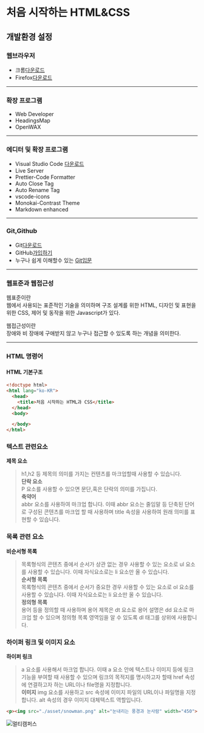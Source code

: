 # 처음 시작하는 HTML&CSS
## 개발환경 설정
### 웹브라우저
 * 크롬[다운로드](https://www.google.co.kr/chrome/index.html)
 * Firefox[다운로드](https://www.mozilla.org/ko/firefox/new/)
----------------------------
### 확장 프로그램
 * Web Developer
 * HeadingsMap
 * OpenWAX
 ------------------------
### 에디터 및 확장 프로그램
 * Visual Studio Code [다운로드](https://code.visualstudio.com/)
 * Live Server
 * Prettier-Code Formatter
 * Auto Close Tag
 * Auto Rename Tag
 * vscode-icons
 * Monokai-Contrast Theme
 * Markdown enhanced
------------------------------
### Git,Github
 * Git[다운로드](https://git-scm.com/downloads)
 * GitHub[가입하기](https://github.com/)
 * 누구나 쉽게 이해할수 있는 [Git입문](https://backlog.com/git-tutorial/kr/)
---------------------------
### 웹표준과 웹접근성  
웹표준이란  
웹에서 사용되는 표준적인 기술을 의미하며 구조 설계를 위한 HTML, 디자인 및 표현을 위한 CSS, 제어 및 동작을 위한 Javascript가 있다.  
  
웹접근성이란  
장애와 비 장애에 구애받지 않고 누구나 접근할 수 있도록 하는 개념을 의미한다.  
 
------------------------------
### HTML 명령어
#### HTML 기본구조
```html
<!doctype html>
<html lang="ko-KR">
  <head>
    <title>처음 시작하는 HTML과 CSS</title>
  </head>
  <body>

  </body>
</html>
```
### 텍스트 관련요소
**제목 요소**  
> h1,h2 등 제목의 의미를 가지는 컨텐츠를 마크업할때 사용할 수 있습니다.   
**단락 요소**  
> P 요소를 사용할 수 있으면 문단,혹은 단락의 의미를 가집니다.  
**축약어**  
> abbr 요소를 사용하여 마크업 합니다. 이때 abbr 요소는 줄임말 등 단축된 단어로 구성된 콘텐츠를 마크업 할 때 사용하며 title 속성을 사용하여 원래 의미를 표현할 수 있습니다.   

### 목록 관련 요소  
**비순서형 목록**  
> 목록형식의 콘텐츠 중에서 순서가 상관 없는 경우 사용할 수 있는 요소로 ul 요소를 사용할 수 있습니다. 이때 자식요소로는 li 요소만 올 수 있습니다.   
**순서형 목록**    
> 목록형식의 콘텐츠 중에서 순서가 중요한 경우 사용할 수 있는 요소로 ol 요소를 사용할 수 있습니다. 이때 자식요소로는 li 요소만 올 수 있습니다.   
**정의형 목록**    
> 용어 등을 정의할 때 사용하며 용어 제목은 dt 요소로 용어 설명은 dd 요소로 마크업 할 수 있으며 정의형 목록 영역임을 알 수 있도록 dl 태그를 상위에 사용합니다.   
### 하이퍼 링크 및 이미지 요소  
**하이퍼 링크**
> a 요소를 사용해서 마크업 합니다. 이때 a 요소 안에 텍스트나 이미지 등에 링크 기능을 부여할 때 사용할 수 있으며 링크의 목적지를 명시하고자 할때 href 속성에 연결하고자 하는 URL이나 file명을 지정합니다.   
**이미지**
> img 요소를 사용하고 src 속성에 이미지 파일의 URL이나 파일명을 지정합니다.
alt 속성의 경우 이미지 대체텍스트 역할입니다.
```html
<p><img src="./asset/snowman.png" alt="눈내리는 풍경과 눈사람" width="450"></p>
```
![멀티캠퍼스](http://el.multicampus.com/landing/images/2016/common/logo.gif)